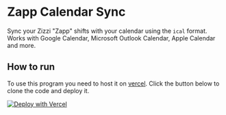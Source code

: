 # Zapp Calendar Sync

Sync your Zizzi "Zapp" shifts with your calendar using the `ical` format. Works with Google Calendar, Microsoft Outlook Calendar, Apple Calendar and more.

## How to run

To use this program you need to host it on [vercel](https://vercel.com). Click the button below to clone the code and deploy it.

[![Deploy with Vercel](https://vercel.com/button)](https://vercel.com/new/clone?repository-url=https%3A%2F%2Fgithub.com%2Fjonathanharg%2Ffourth-ical-rs&env=LOGIN,PASSWORD&envDescription=Provided%20your%20username%20(LOGIN)%20and%20password%20you%20use%20to%20login%20to%20Zapp.%20These%20are%20encrypted%20by%20vercel.)
